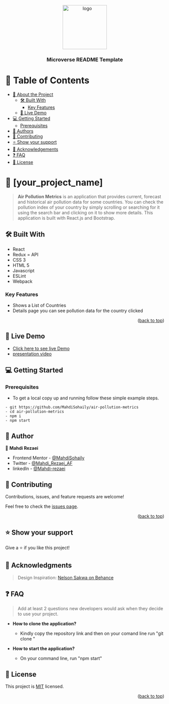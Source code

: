 <a name="readme-top"></a>

<div align="center">

  <img src="https://github.com/MahdiSohaily/spaceX/raw/development/assest/murple_logo.png" alt="logo" width="140"  height="auto" />
  <br/>

  <h3><b>Microverse README Template</b></h3>

</div>

# 📗 Table of Contents

- [📖 About the Project](#about-project)
  - [🛠 Built With](#built-with)
    - [Key Features](#key-features)
  - [🚀 Live Demo](#live-demo)
- [💻 Getting Started](#getting-started)
  - [Prerequisites](#prerequisites)
- [👥 Authors](#authors)
- [🤝 Contributing](#contributing)
- [⭐️ Show your support](#support)
- [🙏 Acknowledgements](#acknowledgements)
- [❓ FAQ](#faq)
- [📝 License](#license)

# 📖 [your_project_name] <a name="about-project"></a>

> **Air Pollution Metrics** is an application that provides current, forecast and historical air pollution data for some countries. You can check the pollution index of your country by simply scrolling or searching for it using the search bar and clicking on it to show more details. This application is built with React.js and Bootstrap.

## 🛠 Built With <a name="built-with"></a>

- React
- Redux
  = API
- CSS 3
- HTML 5
- Javascript
- ESLint
- Webpack

### Key Features <a name="key-features"></a>

- Shows a List of Countries
- Details page you can see pollution data for the country clicked

<p align="right">(<a href="#readme-top">back to top</a>)</p>

## 🚀 Live Demo <a name="live-demo"></a>

- [Click here to see live Demo](https://air-pollution-metrics.netlify.app/)
- [presentation video](https://www.loom.com/share/d2906f988b1b482abd35d05cdd5f3fd7)

## 💻 Getting Started <a name="getting-started"></a>

### Prerequisites

- To get a local copy up and running follow these simple example steps.

```
- git https://github.com/MahdiSohaily/air-pollution-metrics
- cd air-pollution-metrics
- npm i
- npm start
```

<!-- AUTHORS -->

## 👥 Author <a name="authors"></a>

 👤 **Mahdi Rezaei**

- Frontend Mentor - [@MahdiSohaily](https://www.frontendmentor.io/profile/MahdiSohaily)
- Twitter - [@Mahdi_Rezaei_AF](https://twitter.com/Mahdi_Rezaei_AF)
- linkedIn - [@Mahdi-rezaei](https://www.linkedin.com/in/mahdi-rezaei-74705713b)

## 🤝 Contributing <a name="contributing"></a>

Contributions, issues, and feature requests are welcome!

Feel free to check the [issues page](https://github.com/Alhajideen/Air-Pollution-Metrics/issues).

<p align="right">(<a href="#readme-top">back to top</a>)</p>

## ⭐️ Show your support <a name="support"></a>

Give a ⭐️ if you like this project!

## 🙏 Acknowledgments <a name="acknowledgements"></a>

> Design Inspiration: [Nelson Sakwa on Behance](https://www.behance.net/sakwadesignstudio)

<!-- FAQ (optional) -->

## ❓ FAQ <a name="faq"></a>

> Add at least 2 questions new developers would ask when they decide to use your project.

- **How to clone the application?**

  - Kindly copy the repository link and then on your comand line run "git clone <repository link>"

- **How to start the application?**

  - On your command line, run "npm start"

<!-- LICENSE -->

## 📝 License <a name="license"></a>

This project is [MIT](https://github.com/Alhajideen/Air-Pollution-Metrics/blob/dev/MIT.md) licensed.

<p align="right">(<a href="#readme-top">back to top</a>)</p>
